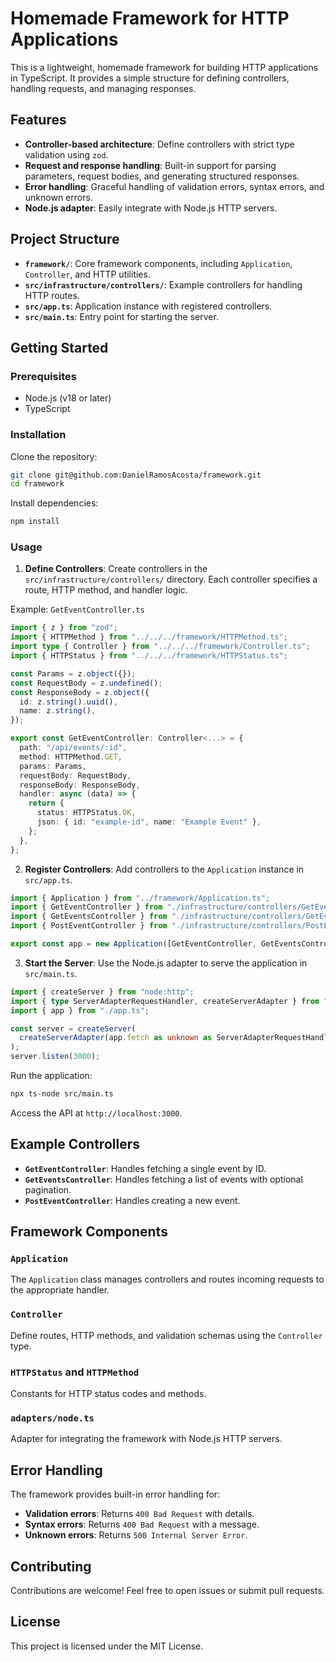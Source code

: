# Homemade Framework for HTTP Applications

This is a lightweight, homemade framework for building HTTP applications in TypeScript. It provides a simple structure for defining controllers, handling requests, and managing responses.

## Features

- **Controller-based architecture**: Define controllers with strict type validation using `zod`.
- **Request and response handling**: Built-in support for parsing parameters, request bodies, and generating structured responses.
- **Error handling**: Graceful handling of validation errors, syntax errors, and unknown errors.
- **Node.js adapter**: Easily integrate with Node.js HTTP servers.

## Project Structure

- **`framework/`**: Core framework components, including `Application`, `Controller`, and HTTP utilities.
- **`src/infrastructure/controllers/`**: Example controllers for handling HTTP routes.
- **`src/app.ts`**: Application instance with registered controllers.
- **`src/main.ts`**: Entry point for starting the server.

## Getting Started

### Prerequisites

- Node.js (v18 or later)
- TypeScript

### Installation

Clone the repository:

```bash
git clone git@github.com:DanielRamosAcosta/framework.git
cd framework
```

Install dependencies:

```bash
npm install
```

### Usage

1. **Define Controllers**: Create controllers in the `src/infrastructure/controllers/` directory. Each controller specifies a route, HTTP method, and handler logic.

Example: `GetEventController.ts`
```typescript
import { z } from "zod";
import { HTTPMethod } from "../../../framework/HTTPMethod.ts";
import type { Controller } from "../../../framework/Controller.ts";
import { HTTPStatus } from "../../../framework/HTTPStatus.ts";

const Params = z.object({});
const RequestBody = z.undefined();
const ResponseBody = z.object({
  id: z.string().uuid(),
  name: z.string(),
});

export const GetEventController: Controller<...> = {
  path: "/api/events/:id",
  method: HTTPMethod.GET,
  params: Params,
  requestBody: RequestBody,
  responseBody: ResponseBody,
  handler: async (data) => {
    return {
      status: HTTPStatus.OK,
      json: { id: "example-id", name: "Example Event" },
    };
  },
};
```

2. **Register Controllers**: Add controllers to the `Application` instance in `src/app.ts`.

```typescript
import { Application } from "../framework/Application.ts";
import { GetEventController } from "./infrastructure/controllers/GetEventController.ts";
import { GetEventsController } from "./infrastructure/controllers/GetEventsController.ts";
import { PostEventController } from "./infrastructure/controllers/PostEventController.ts";

export const app = new Application([GetEventController, GetEventsController, PostEventController]);
```

3. **Start the Server**: Use the Node.js adapter to serve the application in `src/main.ts`.

```typescript
import { createServer } from "node:http";
import { type ServerAdapterRequestHandler, createServerAdapter } from "@whatwg-node/server";
import { app } from "./app.ts";

const server = createServer(
  createServerAdapter(app.fetch as unknown as ServerAdapterRequestHandler<unknown>),
);
server.listen(3000);
```

Run the application:

```bash
npx ts-node src/main.ts
```

Access the API at `http://localhost:3000`.

## Example Controllers

- **`GetEventController`**: Handles fetching a single event by ID.
- **`GetEventsController`**: Handles fetching a list of events with optional pagination.
- **`PostEventController`**: Handles creating a new event.

## Framework Components

### `Application`

The `Application` class manages controllers and routes incoming requests to the appropriate handler.

### `Controller`

Define routes, HTTP methods, and validation schemas using the `Controller` type.

### `HTTPStatus` and `HTTPMethod`

Constants for HTTP status codes and methods.

### `adapters/node.ts`

Adapter for integrating the framework with Node.js HTTP servers.

## Error Handling

The framework provides built-in error handling for:

- **Validation errors**: Returns `400 Bad Request` with details.
- **Syntax errors**: Returns `400 Bad Request` with a message.
- **Unknown errors**: Returns `500 Internal Server Error`.

## Contributing

Contributions are welcome! Feel free to open issues or submit pull requests.

## License

This project is licensed under the MIT License.
